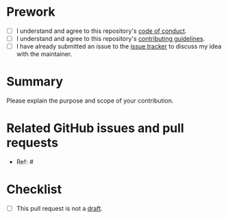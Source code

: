 # Prework

* [ ] I understand and agree to this repository's [code of conduct](https://github.com/ropensci-books/targets-design/blob/main/CODE_OF_CONDUCT.md).
* [ ] I understand and agree to this repository's [contributing guidelines](https://github.com/ropensci-books/targets-design/blob/main/CONTRIBUTING.md).
* [ ] I have already submitted an issue to the [issue tracker](http://github.com/ropensci-books/targets-design/issues) to discuss my idea with the maintainer.

# Summary

Please explain the purpose and scope of your contribution.

# Related GitHub issues and pull requests

* Ref: #

# Checklist

* [ ] This pull request is not a [draft](https://github.blog/2019-02-14-introducing-draft-pull-requests).
